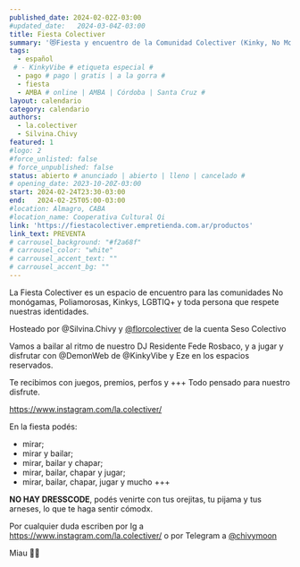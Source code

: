 ```yaml
---
published_date: 2024-02-02Z-03:00
#updated_date:   2024-03-04Z-03:00
title: Fiesta Colectiver
summary: '😻Fiesta y encuentro de la Comunidad Colectiver (Kinky, No Monógamx, LGBTIQ+) para jugar, perrear y JUGAR😈'
tags:
  - español
 # - KinkyVibe # etiqueta especial #
  - pago # pago | gratis | a la gorra #
  - fiesta
  - AMBA # online | AMBA | Córdoba | Santa Cruz #
layout: calendario
category: calendario
authors:
  - la.colectiver
  - Silvina.Chivy
featured: 1
#logo: 2
#force_unlisted: false
# force_unpublished: false
status: abierto # anunciado | abierto | lleno | cancelado #
# opening_date: 2023-10-20Z-03:00
start: 2024-02-24T23:30-03:00
end:   2024-02-25T05:00-03:00
#location: Almagro, CABA
#location_name: Cooperativa Cultural Qi
link: 'https://fiestacolectiver.empretienda.com.ar/productos'
link_text: PREVENTA
# carrousel_background: "#f2a68f"
# carrousel_color: "white"
# carrousel_accent_text: ""
# carrousel_accent_bg: ""
---
```

La Fiesta Colectiver es un espacio de encuentro para las comunidades No monógamas, Poliamorosas, Kinkys, LGBTIQ+ y toda persona que respete nuestras identidades.

Hosteado por @Silvina.Chivy y [\@florcolectiver](https://instagram.com/florcolectiver) de la cuenta Seso Colectivo

Vamos a bailar al ritmo de nuestro DJ Residente Fede Rosbaco, y a jugar y disfrutar con @DemonWeb de @KinkyVibe y Eze en los espacios reservados.

Te recibimos con juegos, premios, perfos y +++ Todo pensado para nuestro disfrute.

https://www.instagram.com/la.colectiver/

En la fiesta podés:
- mirar;
- mirar y bailar;
- mirar, bailar y chapar;
- mirar, bailar, chapar y jugar;
- mirar, bailar, chapar, jugar y mucho +++

**NO HAY DRESSCODE**, podés venirte con tus orejitas, tu pijama y tus arneses, lo que te haga sentir cómodx.

Por cualquier duda escriben por Ig a https://www.instagram.com/la.colectiver/ o por Telegram a [\@chivymoon](https://t.me/chivymoon)

Miau
💋🧠
